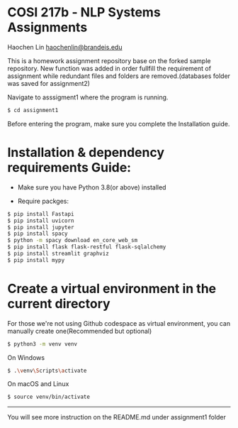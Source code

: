 # COSI 217b - NLP Systems Assignments

Haochen Lin
haochenlin@brandeis.edu

This is a homework assignment repository base on the forked sample repository.
New function was added in order fullfill the requirement of assignment while redundant files and folders are removed.(databases folder was saved for assignment2)

Navigate to asssigment1 where the program is running.

```bash
$ cd assignment1
```

Before entering the program, make sure you complete the Installation guide.


# Installation & dependency requirements Guide:

- Make sure you have Python 3.8(or above) installed 

- Require packges:

```bash
$ pip install Fastapi
$ pip install uvicorn
$ pip install jupyter
$ pip install spacy
$ python -m spacy download en_core_web_sm
$ pip install flask flask-restful flask-sqlalchemy
$ pip install streamlit graphviz
$ pip install mypy
```


# Create a virtual environment in the current directory

For those we're not using Github codespace as virtual environment, you can manually create one(Recommended but optional)
```bash
$ python3 -m venv venv
```
On Windows
```bash
$ .\venv\Scripts\activate
```
On macOS and Linux
```bash
$ source venv/bin/activate
```


------------------------------------------------------------------------

You will see more instruction on the README.md under assignment1 folder
